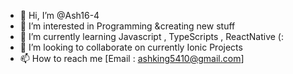 - 👋 Hi, I’m @Ash16-4
- 👀 I’m interested in Programming &creating new stuff
- 🌱 I’m currently learning Javascript , TypeScripts , ReactNative (:
- 💞️ I’m looking to collaborate on currently Ionic Projects
- 📫 How to reach me [Email : ashking5410@gmail.com]

<!---
Ash16-4/Ash16-4 is a ✨ special ✨ repository because its `README.md` (this file) appears on your GitHub profile.
You can click the Preview link to take a look at your changes.
--->
